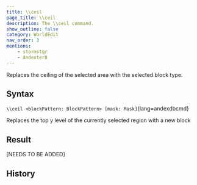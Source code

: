 ```yaml
---
title: \\ceil
page_title: \\ceil
description: The \\ceil command.
show_outline: false
category: WorldEdit
nav_order: 3
mentions:
    - stormstqr
    - Andexter8
---
```


Replaces the ceiling of the selected area with the selected block type.

<CommandDetailsTable
    name="\\ceil"
    :categories="[
        'system', 'world', 'server', 'worldedit'
    ]"
    :requiredTags="[
        'canUseChatCommands'
    ]"
    ultraSecurityModeSecurityLevel="WorldEdit"
    version="1.0.0"
    :undoSupported="1"
    :functional="true"
    :deprecated="false"
/>

## Syntax

`\\ceil <blockPattern: BlockPattern> [mask: Mask]`{lang=andexdbcmd}

<indent>Replaces the top y level of the currently selected region with a new block</indent>

## Result

[NEEDS TO BE ADDED]

## History
